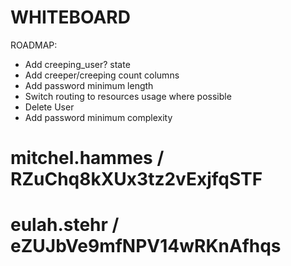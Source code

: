 # WHITEBOARD

ROADMAP:
- Add creeping_user? state
- Add creeper/creeping count columns
- Add password minimum length
- Switch routing to resources usage where possible
- Delete User
- Add password minimum complexity



# mitchel.hammes / RZuChq8kXUx3tz2vExjfqSTF
# eulah.stehr    / eZUJbVe9mfNPV14wRKnAfhqs
